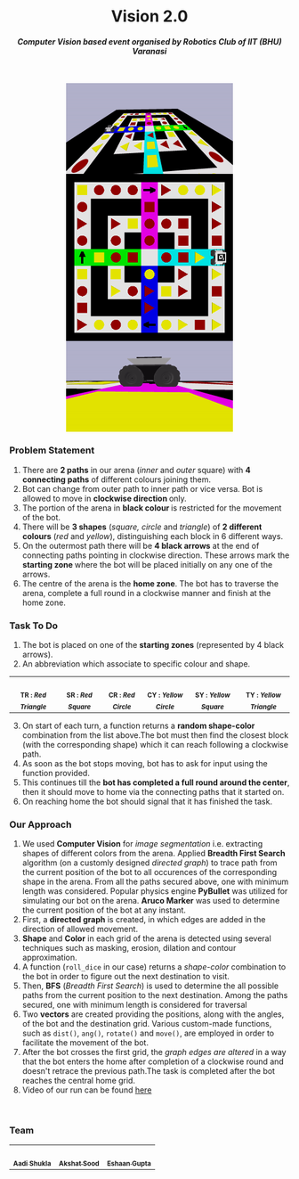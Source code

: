 <html>
<body>
    
<h1 align=center> Vision 2.0 </h1>
    
<h4 align=center><em>Computer Vision based event organised by Robotics Club of IIT (BHU) Varanasi</em></h4><br>
    
<p align=center>
    <img align=center src = "media/arena.gif" alt = "Arena" width = "300">
    <img align=center src="media/bot-with-arena.png" width="300">
    <img align=center src = "media/husky.gif" alt = "Bot" width = "300"> 
</p>
    
<h3> Problem Statement</h3>

1. There are <b>2 paths</b> in our arena (<i>inner</i> and <i>outer</i> square) with <b>4 connecting paths</b> of different colours joining them. <br>
2. Bot can change from outer path to inner path or vice versa. Bot is allowed to move in <b> clockwise direction </b> only. 
3. The portion of the arena in <b> black colour </b> is restricted for the movement of the bot. <br>
4. There will be <b>3 shapes</b> (<i>square, circle</i> and <i>triangle</i>) of <b>2 different colours</b> (<i>red</i> and <i>yellow</i>), distinguishing each block in 6 different ways. <br>
5. On the outermost path there will be <b>4 black arrows</b> at the end of connecting paths pointing in clockwise direction. These arrows mark the <b> starting zone </b> where the bot will be placed initially on any one of the arrows. <br>
6. The centre of the arena is the <b>home zone</b>. The bot has to traverse the arena, complete a full round in a clockwise manner and finish at the home zone. <br>

<h3> Task To Do</h3>

1. The bot is placed on one of the <b>starting zones</b> (represented by 4 black arrows). <br>
2. An abbreviation which associate to specific colour and shape. <br>

<table align=center>
   <td align="center">
         <img src="https://i.gyazo.com/895b7ba241c10848fb4b664a480a36bf.png" width="100px;" alt=""/>
         <br />
         <sub>
             <b>TR : <em>Red Triangle</em></b>
         </sub>
      <br />
   </td>
   <td align="center">
         <img src="https://i.gyazo.com/908678469cea8f95f04549d0d02dea6e.png" width="100px;" alt=""/>
         <br />
         <sub>
             <b>SR : <em>Red Square</em></b>
         </sub>
      <br />
   </td>
   <td align="center">
         <img src="https://i.gyazo.com/e8d85fb4f53b58cd0d49655328ab909b.png" width="100px;" alt=""/>
         <br />
         <sub>
             <b>CR : <em>Red Circle</em></b>
         </sub>
      <br />
   </td>
   <td align="center">
         <img src="https://i.gyazo.com/72ab1c3524c968f7f142526dd48487e7.pngg" width="100px;" alt=""/>
         <br />
         <sub>
             <b>CY : <em>Yellow Circle</em></b>
         </sub>
      <br />
   </td>
   <td align="center">
         <img src="https://i.gyazo.com/9f9feec55eed87f775fd18e4ed92ef56.png" width="100px;" alt=""/>
         <br />
         <sub>
             <b>SY : <em>Yellow Square</em></b>
         </sub>
      <br />
   </td>
   <td align="center">
         <img src="https://i.gyazo.com/32ee8196e737e9acf97434205d7a0445.png" width="100px;" alt=""/>
         <br />
         <sub>
             <b>TY : <em>Yellow Triangle</em></b>
         </sub>
      <br />
   </td>
</table>
    
3. On start of each turn, a function returns a **random shape-color** combination from the list above.The bot must then find the closest block (with the corresponding shape) which it can reach following a clockwise path. <br>
4. As soon as the bot stops moving, bot has to ask for input using the function provided. <br>
5. This continues till the <b>bot has completed a full round around the center</b>, then it should move to home via the connecting paths that it started on. <br>
6. On reaching home the bot should signal that it has finished the task. <br>
    
<h3> Our Approach </h3>
    
1. We used <b> Computer Vision</b> for <i>image segmentation</i> i.e. extracting shapes of different colors from the arena. Applied <b>Breadth First Search</b> algorithm (on a customly designed <i>directed graph</i>) to trace path from the current position of the bot to all occurences of the corresponding shape in the arena. From all the paths secured above, one with minimum length was considered. Popular physics engine <b>PyBullet</b> was utilized for simulating our bot on the arena. <b>Aruco Marker</b> was used to determine the current position of the bot at any instant. <br>
2. First, a <b>directed graph</b> is created, in which edges are added in the direction of allowed movement. <br>
3. <b>Shape</b> and <b>Color</b> in each grid of the arena is detected using several techniques such as masking, erosion, dilation and contour approximation.<br>
4. A function (<code>roll_dice</code> in our case) returns a <i>shape-color</i> combination to the bot in order to figure out the next destination to visit. <br>
5. Then, <b>BFS</b> (<i>Breadth First Search</i>) is used to determine the all possible paths from the current position to the next destination. Among the paths secured, one with minimum length is considered for traversal <br>
6. Two <b>vectors</b> are created providing the positions, along with the angles, of the bot and the destination grid. Various custom-made functions, such as <code>dist()</code>, <code>ang()</code>, <code>rotate()</code> and <code>move()</code>, are employed in order to facilitate the movement of the bot. <br>
7. After the bot crosses the first grid, the <i>graph edges are altered</i> in a way that the bot enters the home after completion of a clockwise round and doesn't retrace the previous path.The task is completed after the bot reaches the central home grid.<br>
8. Video of our run can be found [here](https://youtu.be/CxlYF0vOuJw)
<br>

<h3>Team</h3>
    
<table>
   <td align="center">
      <a href="https://github.com/Aadi1110">
         <img src="https://avatars2.githubusercontent.com/u/60649618?s=460&v=4" width="100px;" alt=""/>
         <br />
         <sub>
            <b>Aadi Shukla</b>
         </sub>
      </a>
      <br />
   </td>
   <td align="center">
      <a href="https://github.com/Akshatsood2249">
         <img src="https://avatars3.githubusercontent.com/u/68052998?s=400&u=d83d34a2596dc22bef460e3545e76469d2c72ad9&v=4" width="100px;" alt=""/>
         <br />
         <sub>
            <b>Akshat Sood</b>
         </sub>
      </a>
      <br />
   </td>
   <td align="center">
      <a href="https://github.com/Caesar71">
         <img src="https://avatars3.githubusercontent.com/u/60649622?s=460&u=be11d2f1873dc0b4aa044051cfb9389857225f83&v=4" width="100px;" alt=""/>
         <br />
         <sub>
            <b>Eshaan Gupta</b>
         </sub>
      </a>
      <br />
   </td>
</table>
 
</body>
</html>
